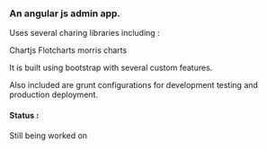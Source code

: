 <h3>An angular js admin app.</h3>

Uses several charing libraries including : 

Chartjs
Flotcharts
morris charts

It is built using bootstrap with several custom features.

Also included are grunt configurations for development testing and production deployment.

<h4>Status : </h4>

Still being worked on

